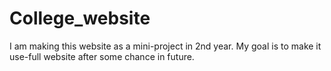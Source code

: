# College_website
I am making this website as a mini-project in 2nd year. My goal is to make it use-full website after some chance in future.
